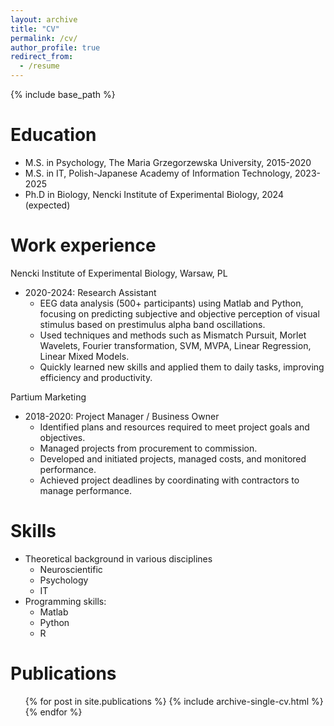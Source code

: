 ```yaml
---
layout: archive
title: "CV"
permalink: /cv/
author_profile: true
redirect_from:
  - /resume
---
```


{% include base_path %}

Education
======
* M.S. in Psychology, The Maria Grzegorzewska University,  2015-2020
* M.S. in IT, Polish-Japanese Academy of Information Technology, 2023-2025
* Ph.D in Biology, Nencki Institute of Experimental Biology, 2024 (expected)

Work experience
======
Nencki Institute of Experimental Biology, Warsaw, PL
* 2020-2024: Research Assistant
  * EEG data analysis (500+ participants) using Matlab and Python, focusing on predicting subjective and objective perception of visual stimulus based on prestimulus alpha band oscillations. 
  * Used techniques and methods such as Mismatch Pursuit, Morlet Wavelets, Fourier transformation, SVM, MVPA, Linear Regression, Linear Mixed Models. 
  * Quickly learned new skills and applied them to daily tasks, improving efficiency and productivity.

Partium Marketing
* 2018-2020: Project Manager / Business Owner
  * Identified plans and resources required to meet project goals and objectives. 
  * Managed projects from procurement to commission. 
  * Developed and initiated projects, managed costs, and monitored performance. 
  * Achieved project deadlines by coordinating with contractors to manage performance.
  
Skills
======
* Theoretical background in various disciplines
  * Neuroscientific
  * Psychology 
  * IT
* Programming skills:
    * Matlab
    * Python
    * R

Publications
======
  <ul>{% for post in site.publications %}
    {% include archive-single-cv.html %}
  {% endfor %}</ul>
  

